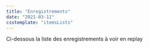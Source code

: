 ```yaml
---
title: "Enregistrements"
date: "2021-03-11"
csstemplate: "itemsLists"
---
```


Ci-dessous la liste des enregistrements à voir en replay
